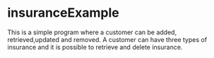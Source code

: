 # insuranceExample
This is a simple program where a customer can be added, retrieved,updated and removed. A customer can have three types of  insurance and it is
possible to retrieve and delete insurance.   
